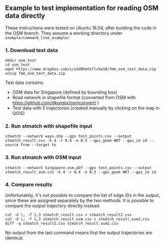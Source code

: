 ## Example to test implementation for reading OSM data directly

These instructions were tested on Ubuntu 18.04, after building the code in the OSM branch. They assume a working directory under ``example/command_line_example/``

### 1. Download test data

```
mkdir osm_test
cd osm_test
wget https://www.dropbox.com/s/a3d8hmtkflckw10/fmm_osm_test_data.zip
unzip fmm_osm_test_data.zip
```

Test data contains:
 - OSM data for Singapore (defined by bounding box)
 - Road network in shapefile format (converted from OSM with https://github.com/dkondor/osmconvert/ )
 - Test data with 5 trajectories (created manually by clicking on the map in QGIS)


### 2. Run stmatch with shapefile input

```
stmatch --network ways.shp --gps test_points.csv --output stmatch_result.csv -k 4 -r 0.4 -e 0.5 --gps_geom WKT --gps_id id --source from --target to
```

### 3. Run stmatch with OSM input

```
stmatch --network Singapore.osm.pbf --gps test_points.csv --output stmatch_result_osm.csv -k 4 -r 0.4 -e 0.5 --gps_geom WKT --gps_id id
```

### 4. Compare results

Unfortunately, it's not possible to compare the list of edge IDs in the output, since these are assigned separately by the two methods. It is possible to compare the output trajectory directly instead:

```
cut -d \; -f 1,3 stmatch_result.csv > stmatch_result2.csv
cut -d \; -f 1,3 stmatch_result_osm.csv > stmatch_result_osm2.csv
diff -q stmatch_result2.csv stmatch_result_osm2.csv
```

No output from the last command means that the output trajectories are identical.
